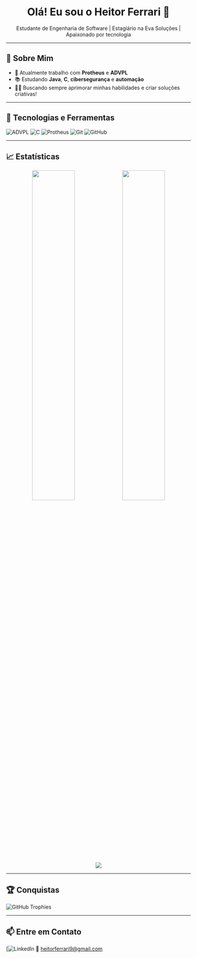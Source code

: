 <h1 align="center">Olá! Eu sou o Heitor Ferrari 👋</h1>

<p align="center">
  Estudante de Engenharia de Software | Estagiário na Eva Soluções | Apaixonado por tecnologia
</p>

---

## 🧠 Sobre Mim

- 💼 Atualmente trabalho com **Protheus** e **ADVPL**
- 📚 Estudando **Java**, **C**, **cibersegurança** e **automação**
- 👨‍💻 Buscando sempre aprimorar minhas habilidades e criar soluções criativas!

---

## 🚀 Tecnologias e Ferramentas

![ADVPL](https://img.shields.io/badge/ADVPL-0066cc?style=for-the-badge)
![C](https://img.shields.io/badge/C-00599C?style=for-the-badge&logo=c&logoColor=white)
![Protheus](https://img.shields.io/badge/Protheus-7B1FA2?style=for-the-badge)
![Git](https://img.shields.io/badge/Git-F05032?style=for-the-badge&logo=git&logoColor=white)
![GitHub](https://img.shields.io/badge/GitHub-181717?style=for-the-badge&logo=github)

---

## 📈 Estatísticas

<p align="center">
  <img width="48%" src="https://github-readme-stats.vercel.app/api?username=HeitorFerrari&show_icons=true&theme=radical" />
  <img width="48%" src="https://github-readme-stats.vercel.app/api/top-langs/?username=HeitorFerrari&layout=compact&theme=radical" />
</p>

<p align="center">
  <img src="https://github-readme-streak-stats.herokuapp.com/?user=HeitorFerrari&theme=radical" />
</p>

---

## 🏆 Conquistas

![GitHub Trophies](https://github-profile-trophy.vercel.app/?username=HeitorFerrari&theme=radical&margin-w=15&no-frame=true)

---

## 📫 Entre em Contato

[![LinkedIn](https://www.linkedin.com/in/heitor-ferrari-5070772b5/)
📧 heitorferrari9@gmail.com

